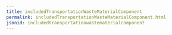 ```yaml
---
title: includedTransportationWasteMaterialComponent
permalink: includedTransportationWasteMaterialComponent.html
jsonid: includedtransportationwastematerialcomponent
---
```


